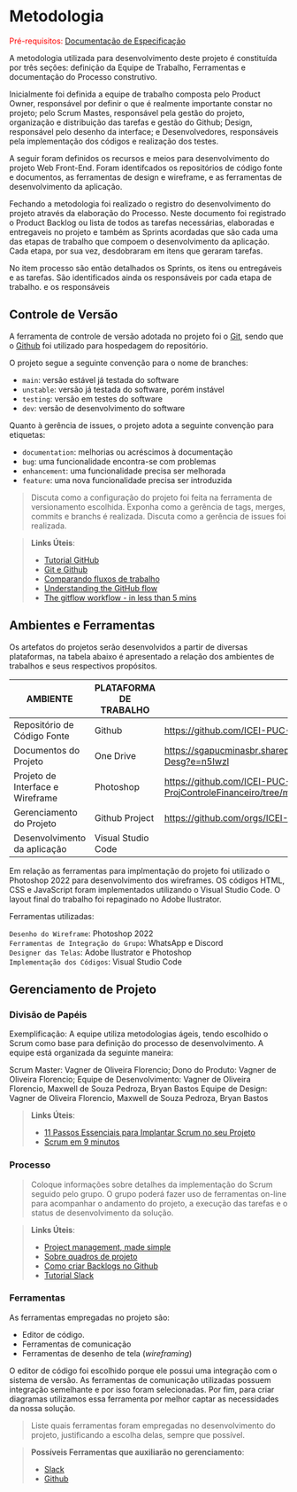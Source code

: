 
# Metodologia

<span style="color:red">Pré-requisitos: <a href="2-Especificação do Projeto.md"> Documentação de Especificação</a></span>

A metodologia utilizada para desenvolvimento deste projeto é constituída por três seções: definição da Equipe de Trabalho, Ferramentas e documentação do Processo construtivo.

Inicialmente foi definida a equipe de trabalho composta pelo Product Owner, responsável por definir o que é realmente importante constar no projeto; pelo Scrum Mastes, responsável pela gestão do projeto, organização e distribuição das tarefas e gestão do Github; Design, responsável pelo desenho da interface; e Desenvolvedores, responsáveis pela implementação dos códigos e realização dos testes.

A seguir foram definidos os recursos e meios para desenvolvimento do projeto Web Front-End. Foram identifcados os repositórios de código fonte e documentos, as ferramentas de design e wireframe, e as ferramentas de desenvolvimento da aplicação.

Fechando a metodologia foi realizado o registro do desenvolvimento do projeto através da elaboração do Processo. Neste documento foi registrado o Product Backlog ou lista de todos as tarefas necessárias, elaboradas e entregaveis no projeto e também as Sprints acordadas que são cada uma das etapas de trabalho que compoem o desenvolvimento da aplicação. Cada etapa, por sua vez, desdobraram em itens que geraram tarefas.

No item processo são então detalhados os Sprints, os itens ou entregáveis e as tarefas. São identificados ainda os responsáveis por cada etapa de trabalho. e os responsáveis

## Controle de Versão

A ferramenta de controle de versão adotada no projeto foi o
[Git](https://git-scm.com/), sendo que o [Github](https://github.com)
foi utilizado para hospedagem do repositório.

O projeto segue a seguinte convenção para o nome de branches:

- `main`: versão estável já testada do software
- `unstable`: versão já testada do software, porém instável
- `testing`: versão em testes do software
- `dev`: versão de desenvolvimento do software

Quanto à gerência de issues, o projeto adota a seguinte convenção para
etiquetas:

- `documentation`: melhorias ou acréscimos à documentação
- `bug`: uma funcionalidade encontra-se com problemas
- `enhancement`: uma funcionalidade precisa ser melhorada
- `feature`: uma nova funcionalidade precisa ser introduzida

>Discuta como a configuração do projeto foi feita na ferramenta de versionamento escolhida. Exponha como a gerência de tags, merges, commits e branchs é realizada. Discuta como a gerência de issues foi realizada.

> **Links Úteis**:
> - [Tutorial GitHub](https://guides.github.com/activities/hello-world/)
> - [Git e Github](https://www.youtube.com/playlist?list=PLHz_AreHm4dm7ZULPAmadvNhH6vk9oNZA)
>  - [Comparando fluxos de trabalho](https://www.atlassian.com/br/git/tutorials/comparing-workflows)
> - [Understanding the GitHub flow](https://guides.github.com/introduction/flow/)
> - [The gitflow workflow - in less than 5 mins](https://www.youtube.com/watch?v=1SXpE08hvGs)

## Ambientes e Ferramentas

Os artefatos do projetos serão desenvolvidos a partir de diversas plataformas, na tabela abaixo é apresentado a relação dos ambientes de trabalhos e seus respectivos propósitos.

|AMBIENTE| PLATAFORMA DE TRABALHO      |LINK DE ACESSO                 |
|--------------------|-----------------------------------------|----------------------------------------|
|Repositório de Código Fonte    | Github | https://github.com/ICEI-PUC-Minas-PMV-ADS/PMV-ADS-2023-1-E3-PROJ-INT-T8-Grupo3-ProjControleFinanceiro|
|Documentos do Projeto | One Drive  | https://sgapucminasbr.sharepoint.com/:f:/s/ControleFinanceiroPUC/EsBMymB3oApPvwetU8cUNiEBfKNO6tDvXJA8f14g0-Desg?e=n5Iwzl|
|Projeto de Interface e Wireframe | Photoshop | https://github.com/ICEI-PUC-Minas-PMV-ADS/PMV-ADS-2023-1-E3-PROJ-INT-T8-Grupo3-ProjControleFinanceiro/tree/main/docs/img|
|Gerenciamento do Projeto   | Github Project   | https://github.com/orgs/ICEI-PUC-Minas-PMV-ADS/projects/289|
|Desenvolvimento da aplicação   | Visual Studio Code  |  |

Em relação as ferramentas para implmentação do projeto foi utilizado o Photoshop 2022 para desenvolvimento dos wireframes. OS códigos HTML, CSS e JavaScript foram implementados utilizando o Visual Studio Code. O layout final do trabalho foi repaginado no Adobe Ilustrator.

Ferramentas utilizadas:

`Desenho do Wireframe`: Photoshop 2022 <br>
`Ferramentas de Integração do Grupo`:  WhatsApp e Discord <br>
`Designer das Telas`: Adobe Ilustrator e Photoshop <br>
`Implementação dos Códigos`:  Visual Studio Code

## Gerenciamento de Projeto

### Divisão de Papéis

Exemplificação: A equipe utiliza metodologias ágeis, tendo escolhido o Scrum como base para definição do processo de desenvolvimento. A equipe está organizada da seguinte maneira:

Scrum Master: Vagner de Oliveira Florencio;
Dono do Produto: Vagner de Oliveira Florencio;
Equipe de Desenvolvimento: Vagner de Oliveira Florencio, Maxwell de Souza Pedroza, Bryan Bastos
Equipe de Design: Vagner de Oliveira Florencio, Maxwell de Souza Pedroza, Bryan Bastos
>
> **Links Úteis**:
> - [11 Passos Essenciais para Implantar Scrum no seu 
> Projeto](https://mindmaster.com.br/scrum-11-passos/)
> - [Scrum em 9 minutos](https://www.youtube.com/watch?v=XfvQWnRgxG0)

### Processo

>Coloque  informações sobre detalhes da implementação do Scrum seguido pelo grupo. O grupo poderá fazer uso de ferramentas on-line para acompanhar o andamento do projeto, a execução das tarefas e o status de desenvolvimento da solução.
 
> **Links Úteis**:
> - [Project management, made simple](https://github.com/features/project-management/)
> - [Sobre quadros de projeto](https://docs.github.com/pt/github/managing-your-work-on-github/about-project-boards)
> - [Como criar Backlogs no Github](https://www.youtube.com/watch?v=RXEy6CFu9Hk)
> - [Tutorial Slack](https://slack.com/intl/en-br/)

### Ferramentas

As ferramentas empregadas no projeto são:

- Editor de código.
- Ferramentas de comunicação
- Ferramentas de desenho de tela (_wireframing_)

O editor de código foi escolhido porque ele possui uma integração com o
sistema de versão. As ferramentas de comunicação utilizadas possuem
integração semelhante e por isso foram selecionadas. Por fim, para criar
diagramas utilizamos essa ferramenta por melhor captar as
necessidades da nossa solução.

>Liste quais ferramentas foram empregadas no desenvolvimento do projeto, justificando a escolha delas, sempre que possível.
 
> **Possíveis Ferramentas que auxiliarão no gerenciamento**: 
> - [Slack](https://slack.com/)
> - [Github](https://github.com/)
